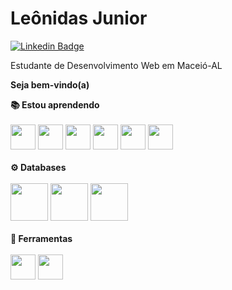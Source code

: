 
# Leônidas Junior
[![Linkedin Badge](https://img.shields.io/badge/-LinkedIn-blue?style=flat-square&logo=Linkedin&logoColor=white&link=https://www.linkedin.com/in/Lucas%20Vicentini-48402b141/)](https://www.linkedin.com/in/le%C3%B4nidas-junior/)

Estudante de Desenvolvimento Web em Maceió-AL

**Seja bem-vindo(a)**

**📚 Estou aprendendo</br>**
</br>
<img src="https://cdn.jsdelivr.net/gh/devicons/devicon/icons/javascript/javascript-original.svg" height='40' weight='40'/> <img src="https://cdn.jsdelivr.net/gh/devicons/devicon/icons/typescript/typescript-original.svg" height='40' weight='40'/> <img src="https://cdn.jsdelivr.net/gh/devicons/devicon/icons/html5/html5-original-wordmark.svg" height='40' weight='40'/> <img src="https://cdn.jsdelivr.net/gh/devicons/devicon/icons/css3/css3-original-wordmark.svg" height='40' weight='40'/> <img src="https://cdn.jsdelivr.net/gh/devicons/devicon/icons/unix/unix-original.svg" height='40' weight='40'/> <img src="https://cdn.jsdelivr.net/gh/devicons/devicon/icons/bash/bash-original.svg" height='40' weight='40' /></br>
 </br>
**:gear: Databases</br>**
</br>
<img src="https://cdn.jsdelivr.net/gh/devicons/devicon/icons/mysql/mysql-original-wordmark.svg" height='60' weight='60' /> <img src="https://cdn.jsdelivr.net/gh/devicons/devicon/icons/mongodb/mongodb-original-wordmark.svg" height='60' weight='60' /> <img src="https://cdn.jsdelivr.net/gh/devicons/devicon/icons/microsoftsqlserver/microsoftsqlserver-plain-wordmark.svg" height='60' weight='60' />
</br>
</br>
**:toolbox: Ferramentas**</br>
</br>
<img src="https://cdn.jsdelivr.net/gh/devicons/devicon/icons/visualstudio/visualstudio-plain.svg" height='40' weight='40' /> <img src="https://cdn.jsdelivr.net/gh/devicons/devicon/icons/git/git-original.svg" height='40' weight='40' />
</br></br>
